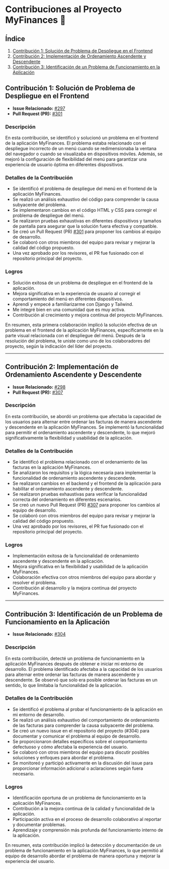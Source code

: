 # Contribuciones al Proyecto MyFinances 🚀

## Índice

1. [Contribución 1: Solución de Problema de Despliegue en el Frontend](#contribución-1-solución-de-problema-de-despliegue-en-el-frontend)
2. [Contribución 2: Implementación de Ordenamiento Ascendente y Descendente](#contribución-2-implementación-de-ordenamiento-ascendente-y-descendente)
3. [Contribución 3: Identificación de un Problema de Funcionamiento en la Aplicación](#contribución-3-identificación-de-un-problema-de-funcionamiento-en-la-aplicación)

## Contribución 1: Solución de Problema de Despliegue en el Frontend

- **Issue Relacionado:** [#297](https://github.com/TreyWW/MyFinances/issues/297)
- **Pull Request (PR):** [#301](https://github.com/TreyWW/MyFinances/pull/301)

### Descripción

En esta contribución, se identificó y solucionó un problema en el frontend de la aplicación MyFinances. El problema estaba relacionado con el despliegue incorrecto de un menú cuando se redimensionaba la ventana del navegador o cuando se visualizaba en dispositivos móviles. Además, se mejoró la configuración de flexibilidad del menú para garantizar una experiencia de usuario óptima en diferentes dispositivos.

### Detalles de la Contribución

- Se identificó el problema de despliegue del menú en el frontend de la aplicación MyFinances.
- Se realizó un análisis exhaustivo del código para comprender la causa subyacente del problema.
- Se implementaron cambios en el código HTML y CSS para corregir el problema de despliegue del menú.
- Se realizaron pruebas exhaustivas en diferentes dispositivos y tamaños de pantalla para asegurar que la solución fuera efectiva y compatible.
- Se creó un Pull Request (PR) [#301](https://github.com/TreyWW/MyFinances/pull/301) para proponer los cambios al equipo de desarrollo.
- Se colaboró con otros miembros del equipo para revisar y mejorar la calidad del código propuesto.
- Una vez aprobado por los revisores, el PR fue fusionado con el repositorio principal del proyecto.

### Logros

- Solución exitosa de un problema de despliegue en el frontend de la aplicación.
- Mejora significativa en la experiencia de usuario al corregir el comportamiento del menú en diferentes dispositivos.
- Aprendí y empecé a familiarizarme con Django y Tailwind.
- Me integré bien en una comunidad que es muy activa.
- Contribución al crecimiento y mejora continua del proyecto MyFinances.

En resumen, esta primera colaboración implicó la solución efectiva de un problema en el frontend de la aplicación MyFinances, específicamente en la parte visual relacionada con el despliegue del menú. Después de la resolución del problema, te uniste como uno de los colaboradores del proyecto, según la indicación del líder del proyecto.

---

## Contribución 2: Implementación de Ordenamiento Ascendente y Descendente

- **Issue Relacionado:** [#298](https://github.com/TreyWW/MyFinances/issues/298)
- **Pull Request (PR):** [#307](https://github.com/TreyWW/MyFinances/pull/307)

### Descripción

En esta contribución, se abordó un problema que afectaba la capacidad de los usuarios para alternar entre ordenar las facturas de manera ascendente y descendente en la aplicación MyFinances. Se implementó la funcionalidad para permitir el ordenamiento ascendente y descendente, lo que mejoró significativamente la flexibilidad y usabilidad de la aplicación.

### Detalles de la Contribución

- Se identificó el problema relacionado con el ordenamiento de las facturas en la aplicación MyFinances.
- Se analizaron los requisitos y la lógica necesaria para implementar la funcionalidad de ordenamiento ascendente y descendente.
- Se realizaron cambios en el backend y el frontend de la aplicación para habilitar el ordenamiento ascendente y descendente.
- Se realizaron pruebas exhaustivas para verificar la funcionalidad correcta del ordenamiento en diferentes escenarios.
- Se creó un nuevo Pull Request (PR) [#307](https://github.com/TreyWW/MyFinances/pull/307) para proponer los cambios al equipo de desarrollo.
- Se colaboró con otros miembros del equipo para revisar y mejorar la calidad del código propuesto.
- Una vez aprobado por los revisores, el PR fue fusionado con el repositorio principal del proyecto.

### Logros

- Implementación exitosa de la funcionalidad de ordenamiento ascendente y descendente en la aplicación.
- Mejora significativa en la flexibilidad y usabilidad de la aplicación MyFinances.
- Colaboración efectiva con otros miembros del equipo para abordar y resolver el problema.
- Contribución al desarrollo y la mejora continua del proyecto MyFinances.

---

## Contribución 3: Identificación de un Problema de Funcionamiento en la Aplicación

- **Issue Relacionado:** [#304](https://github.com/TreyWW/MyFinances/issues/304)

### Descripción

En esta contribución, detecté un problema de funcionamiento en la aplicación MyFinances después de obtener e iniciar mi entorno de desarrollo. El problema identificado afectaba a la capacidad de los usuarios para alternar entre ordenar las facturas de manera ascendente y descendente. Se observó que solo era posible ordenar las facturas en un sentido, lo que limitaba la funcionalidad de la aplicación.

### Detalles de la Contribución

- Se identificó el problema al probar el funcionamiento de la aplicación en mi entorno de desarrollo.
- Se realizó un análisis exhaustivo del comportamiento de ordenamiento de las facturas para comprender la causa subyacente del problema.
- Se creó un nuevo issue en el repositorio del proyecto (#304) para documentar y comunicar el problema al equipo de desarrollo.
- Se proporcionaron detalles específicos sobre el comportamiento defectuoso y cómo afectaba la experiencia del usuario.
- Se colaboró con otros miembros del equipo para discutir posibles soluciones y enfoques para abordar el problema.
- Se monitoreó y participó activamente en la discusión del issue para proporcionar información adicional o aclaraciones según fuera necesario.

### Logros

- Identificación oportuna de un problema de funcionamiento en la aplicación MyFinances.
- Contribución a la mejora continua de la calidad y funcionalidad de la aplicación.
- Participación activa en el proceso de desarrollo colaborativo al reportar y documentar problemas.
- Aprendizaje y comprensión más profunda del funcionamiento interno de la aplicación.

En resumen, esta contribución implicó la detección y documentación de un problema de funcionamiento en la aplicación MyFinances, lo que permitió al equipo de desarrollo abordar el problema de manera oportuna y mejorar la experiencia del usuario.

